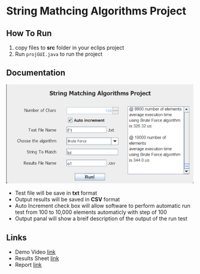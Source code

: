# String Mathcing Algorithms Project
## How To Run
1. copy files to **src** folder in your eclips project 
2. Run `projGUI.java` to run the project

## Documentation
<img src = "screenShots/img1.png" width="500">

- Test file will be save in **txt** format
- Output results will be saved in **CSV** format 
- Auto Increment check box will allow software to perform automatic run test from 100 to 10,000 elements automaticly with step of 100
- Output panal will show a breif description of the output of the run test

## Links
- Demo Video [link](https://youtu.be/spFQ-JKhmXE)
- Results Sheet [link](https://studentksuedu-my.sharepoint.com/:x:/g/personal/441105960_student_ksu_edu_sa/EQR0q-LE3IZNv5yY6sXgBZABk3_Q9Go0VS1LvqHgrZHmjQ?e=EasUaN)
- Report [link](https://studentksuedu-my.sharepoint.com/:x:/g/personal/441105960_student_ksu_edu_sa/EQR0q-LE3IZNv5yY6sXgBZABk3_Q9Go0VS1LvqHgrZHmjQ?e=EasUaN)
